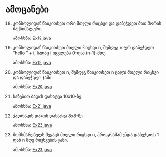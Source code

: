 # ამოცანები

18. კონსოლიდან წაიკითხეთ ორი მთელი რიცხვი და დაბეჭდეთ მათ შორის მაქსიმალური.

    ამოხსნა: [Ex18.java](Ex18.java)

19. კონსოლიდან წაიკითხეთ მთელი რიცხვი n, შემდეგ n ჯერ დაბეჭდეთ “hello ” + i, სადაც i იცვლება 0-დან (n-1)-მდე

    ამოხსნა: [Ex19.java](Ex19.java)
      
20. კონსოლიდან წაიკითხეთ n, შემდეგ წაიკითხეთ n ცალი მთელი რიცხვი და დაბეჭდეთ ჯამი.

    ამოხსნა: [Ex20.java](Ex20.java)

21. ხაზებით ბადის დახატვა 10x10-ზე.

    ამოხსნა: [Ex21.java](Ex21.java)

22. ჭადრაკის დაფის დახატვა 8x8-ზე.

    ამოხსნა: [Ex22.java](Ex22.java)

23. მომხმარებელს შეყავს მთელი რიცხვი n, პროგრამამ უნდა დაბეჭდოს 1 დან n მდე რიცხვების ჯამი.

    ამოხსნა: [Ex23.java](Ex23.java)
